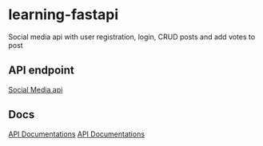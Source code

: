 # learning-fastapi
Social media api with user registration, login, CRUD posts and add votes to post

## API endpoint
[Social Media api](https://learning-fastapi-production.up.railway.app/)

## Docs
[API Documentations](https://learning-fastapi-production.up.railway.app/docs)
[API Documentations](https://learning-fastapi-production.up.railway.app/redoc)
